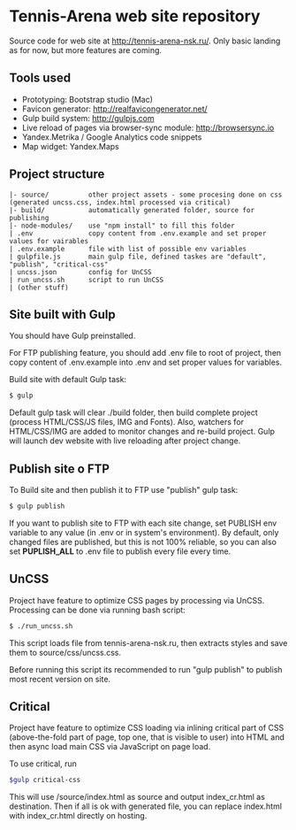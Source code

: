 # Tennis-Arena web site repository

Source code for web site at http://tennis-arena-nsk.ru/. Only basic landing as for now, but more features are coming. 

## Tools used

* Prototyping: Bootstrap studio (Mac)
* Favicon generator: http://realfavicongenerator.net/
* Gulp build system: http://gulpjs.com
* Live reload of pages via browser-sync module: http://browsersync.io
* Yandex.Metrika / Google Analytics code snippets
* Map widget: Yandex.Maps

## Project structure

    |- source/          other project assets - some procesing done on css (generated uncss.css, index.html processed via critical)
    |- build/           automatically generated folder, source for publishing
    |- node-modules/    use "npm install" to fill this folder
    | .env              copy content from .env.example and set proper values for vairables
    | .env.example      file with list of possible env variables
    | gulpfile.js       main gulp file, defined taskes are "default", "publish", "critical-css"
    | uncss.json        config for UnCSS
    | run_uncss.sh      script to run UnCSS
    | (other stuff)

## Site built with Gulp

You should have Gulp preinstalled. 

For FTP publishing feature, you should add .env file to root of project, then copy content of .env.example into .env and set proper values for variables.

Build site with default Gulp task:

```bash
$ gulp
```

Default gulp task will clear ./build folder, then build complete project (process HTML/CSS/JS files, IMG and Fonts).
Also, watchers for HTML/CSS/IMG are added to monitor changes and re-build project. Gulp will launch dev website with live reloading after project change. 


## Publish site o FTP

To Build site and then publish it to FTP use "publish" gulp task:

```bash
$ gulp publish
```

If you want to publish site to FTP with each site change, set PUBLISH env variable to any value (in .env or in system's environment). By default, only changed files are published, but this is not 100% reliable, so you can also set **PUPLISH_ALL** to .env file to publish every file every time.

## UnCSS

Project have feature to optimize CSS pages by processing via UnCSS. Processing can be done
via running bash script:

```bash
$ ./run_uncss.sh
```

This script loads file from tennis-arena-nsk.ru, then extracts styles and save them to source/css/uncss.css.

Before running this script its recommended to run "gulp publish" to publish most recent version on site.

## Critical

Project have feature to optimize CSS loading via inlining critical part of CSS (above-the-fold part of page,
top one, that is visible to user) into HTML and then async load main CSS via JavaScript on page load.

To use critical, run

```bash
$gulp critical-css
```

This will use /source/index.html as source and output index_cr.html as destination. Then if all is ok with generated file, you can replace index.html with index_cr.html directly on hosting.

